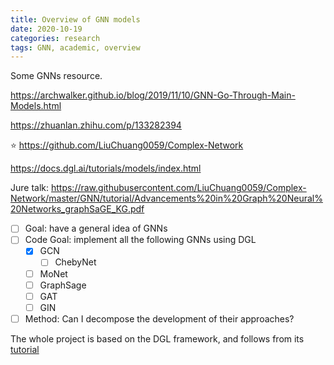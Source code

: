 ```yaml
---
title: Overview of GNN models
date: 2020-10-19
categories: research
tags: GNN, academic, overview
---
```


Some GNNs resource.

https://archwalker.github.io/blog/2019/11/10/GNN-Go-Through-Main-Models.html

https://zhuanlan.zhihu.com/p/133282394

:star: https://github.com/LiuChuang0059/Complex-Network

https://docs.dgl.ai/tutorials/models/index.html

Jure talk: https://raw.githubusercontent.com/LiuChuang0059/Complex-Network/master/GNN/tutorial/Advancements%20in%20Graph%20Neural%20Networks_graphSaGE_KG.pdf

- [ ] Goal: have a general idea of GNNs
- [ ] Code Goal: implement all the following GNNs using DGL
  - [x] GCN
    - [ ] ChebyNet
  - [ ] MoNet
  - [ ] GraphSage
  - [ ] GAT
  - [ ] GIN
- [ ] Method: Can I decompose the development of their approaches?

The whole project is based on the DGL framework, and follows from its [tutorial](https://docs.dgl.ai/tutorials/models/index.html)


